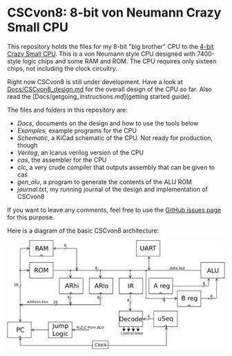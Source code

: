 # CSCvon8: 8-bit von Neumann Crazy Small CPU

This repository holds the files for my 8-bit "big brother" CPU to the
[4-bit Crazy Small CPU](https://minnie.tuhs.org/Programs/CrazySmallCPU/).
This is a von Neumann style CPU designed with 7400-style logic chips and
some RAM and ROM. The CPU requires only sixteen chips, not including the
clock circuitry.

Right now CSCvon8 is still under development. Have a look at
[Docs/CSCvon8_design.md](Docs/CSCvon8_design.md) for the overall
design of the CPU so far. Also read the
[Docs/getgoing_instructions.md](getting started guide).

The files and folders in this repository are:
- *Docs*, documents on the design and how to use the tools below
- *Examples*, example programs for the CPU
- *Schematic*, a KiCad schematic of the CPU. Not ready for production, though
- *Verilog*, an Icarus verilog version of the CPU
- *cas*, the assembler for the CPU
- *clc*, a very crude compiler that outputs assembly that can be given to cas
- *gen_alu*, a program to generate the contents of the ALU ROM
- *journal.txt*, my running journal of the design and implementation of CSCvon8

If you want to leave any comments, feel free to use the
[GitHub issues page](https://github.com/DoctorWkt/CSCvon8/issues)
for this purpose.

Here is a diagram of the basic CSCvon8 architecture:

![](Figs/CSCvon8_overview.png) 
